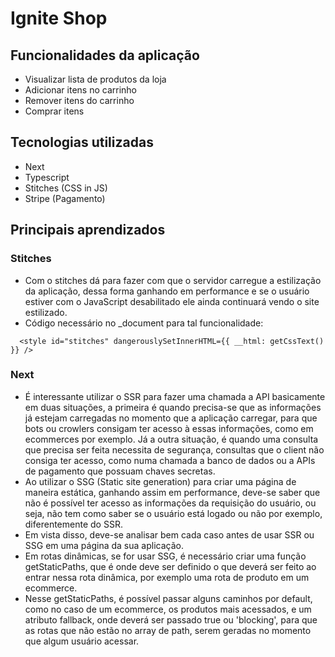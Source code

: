 # Ignite Shop

## Funcionalidades da aplicação
- Visualizar lista de produtos da loja
- Adicionar itens no carrinho
- Remover itens do carrinho
- Comprar itens

## Tecnologias utilizadas
- Next
- Typescript
- Stitches (CSS in JS)
- Stripe (Pagamento)

## Principais aprendizados
### Stitches
- Com o stitches dá para fazer com que o servidor carregue a estilização da aplicação, dessa forma ganhando em performance e se o usuário estiver com o JavaScript desabilitado ele ainda continuará vendo o site estilizado.
- Código necessário no _document para tal funcionalidade:
```
  <style id="stitches" dangerouslySetInnerHTML={{ __html: getCssText() }} />
```

### Next
- É interessante utilizar o SSR para fazer uma chamada a API basicamente em duas situações, a primeira é quando precisa-se que as informações já estejam carregadas no momento que a aplicação carregar, para que bots ou crowlers consigam ter acesso à essas informações, como em ecommerces por exemplo. Já a outra situação, é quando uma consulta que precisa ser feita necessita de segurança, consultas que o client não consiga ter acesso, como numa chamada a banco de dados ou a APIs de pagamento que possuam chaves secretas.
- Ao utilizar o SSG (Static site generation) para criar uma página de maneira estática, ganhando assim em performance, deve-se saber que não é possível ter acesso as informações da requisição do usuário, ou seja, não tem como saber se o usuário está logado ou não por exemplo, diferentemente do SSR. 
- Em vista disso, deve-se analisar bem cada caso antes de usar SSR ou SSG em uma página da sua aplicação.
- Em rotas dinâmicas, se for usar SSG, é necessário criar uma função getStaticPaths, que é onde deve ser definido o que deverá ser feito ao entrar nessa rota dinâmica, por exemplo uma rota de produto em um ecommerce.
- Nesse getStaticPaths, é possível passar alguns caminhos por default, como no caso de um ecommerce, os produtos mais acessados, e um atributo fallback, onde deverá ser passado true ou 'blocking', para que as rotas que não estão no array de path, serem geradas no momento que algum usuário acessar.
